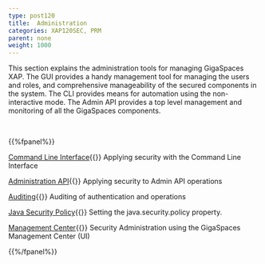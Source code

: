 ```yaml
---
type: post120
title:  Administration
categories: XAP120SEC, PRM
parent: none
weight: 1000
---
```




This section explains the administration tools for managing GigaSpaces XAP. The GUI provides a handy management tool for managing the users and roles, and comprehensive manageability of the secured components in the system. The CLI provides means for automation using the non-interactive mode. The Admin API provides a top level management and monitoring of all the GigaSpaces components.


<br>

{{%fpanel%}}


[Command Line Interface](./command-line-interface-cli-security.html){{<wbr>}}
Applying security with the Command Line Interface

[Administration API](./administration-and-monitoring-api-security.html){{<wbr>}}
Applying security to Admin API operations

[Auditing](./auditing.html){{<wbr>}}
Auditing of authentication and operations

[Java Security Policy](./java-security-policy-file.html){{<wbr>}}
Setting the java.security.policy property.


[Management Center]({{%currentadmurl%}}/gigaspaces-management-center-ui-security.html){{<wbr>}}
Security Administration using the GigaSpaces Management Center (UI)


{{%/fpanel%}}

